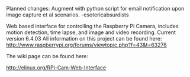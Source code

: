 Planned changes: Augment with python script for email notification upon image capture et al scenarios. 
-esotericabsurdists

Web based interface for controlling the Raspberry Pi Camera, includes motion detection, time lapse, and image and video recording.
Current version 6.4.03
All information on this project can be found here: http://www.raspberrypi.org/forums/viewtopic.php?f=43&t=63276

The wiki page can be found here:

http://elinux.org/RPi-Cam-Web-Interface
